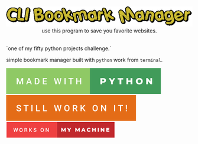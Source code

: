 
<p align="center">
<img src="./src/logo.gif" />
<br />
use this program to save you favorite websites.
</p>

<br />
`one of my fifty python projects challenge.`


simple bookmark manager built with `python` work from `terminal`.

![made-with-python](./src/made-with-python.svg)
![still-work-on-it](./src/still-work-on-it.svg)
![works-on-my-machine](./src/works-on-my-machine.svg)
